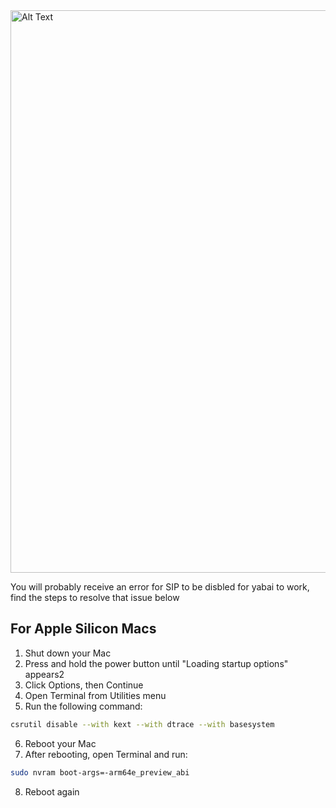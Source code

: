<img src="https://pbs.twimg.com/media/GbJYReYWQAA9FHo?format=jpg&name=large" alt="Alt Text" width="900">

You will probably receive an error for SIP to be disbled for yabai to work, find the steps to resolve that issue below

## For Apple Silicon Macs

1. Shut down your Mac
2. Press and hold the power button until "Loading startup options" appears2
3. Click Options, then Continue
4. Open Terminal from Utilities menu
5. Run the following command:

```bash
csrutil disable --with kext --with dtrace --with basesystem
```

6. Reboot your Mac
7. After rebooting, open Terminal and run:

```bash
sudo nvram boot-args=-arm64e_preview_abi
```

8. Reboot again
